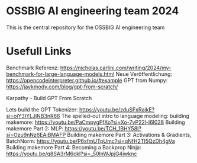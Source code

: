# OSSBIG AI engineering team 2024

This is the central repository for the OSSBIG AI engineering team

# Usefull Links

Benchmark Referenz: https://nicholas.carlini.com/writing/2024/my-benchmark-for-large-language-models.html
Neue Veröffentlichung: https://opencodeinterpreter.github.io/#example
GPT from Numpy: https://jaykmody.com/blog/gpt-from-scratch/

Karpathy - Build GPT From Scratch

Lets build the GPT Tokenizer: https://youtu.be/zduSFxRajkE?si=oiY3IYLJjNB3nR86
The spelled-out intro to language modeling: building makemore: https://youtu.be/PaCmpygFfXo?si=Xo-7vP22l-I6l028
Building makemore Part 2: MLP: https://youtu.be/TCH_1BHY58I?si=Ozu9nNz6EAiBMAFP
Building makemore Part 3: Activations & Gradients, BatchNorm: https://youtu.be/P6sfmUTpUmc?si=qNfH2TI5QzDh4gVa
Building makemore Part 4: Becoming a Backprop Ninja: https://youtu.be/q8SA3rM6ckI?si=_50lnWJpjG4iwknc
